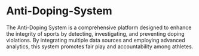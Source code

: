# Anti-Doping-System
 The Anti-Doping System is a comprehensive platform designed to enhance the integrity of sports by detecting, investigating, and preventing doping violations. By integrating multiple data sources and employing advanced analytics, this system promotes fair play and accountability among athletes.
